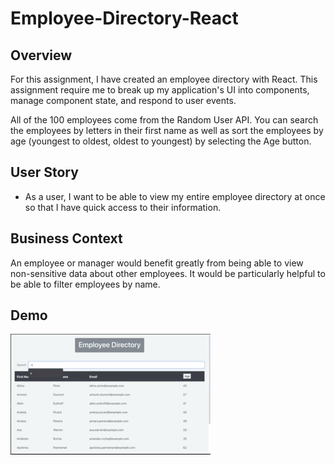 # Employee-Directory-React

## Overview

For this assignment, I have created an employee directory with React. This assignment require me to break up my application's UI into components, manage component state, and respond to user events.

All of the 100 employees come from the Random User API. 
You can search the employees by letters in their first name as well as sort the employees by age (youngest to oldest, oldest to youngest) by selecting the Age button. 

## User Story

* As a user, I want to be able to view my entire employee directory at once so that I have quick access to their information.

## Business Context

An employee or manager would benefit greatly from being able to view non-sensitive data about other employees. It would be particularly helpful to be able to filter employees by name.

## Demo
![](empDirectory.gif)


